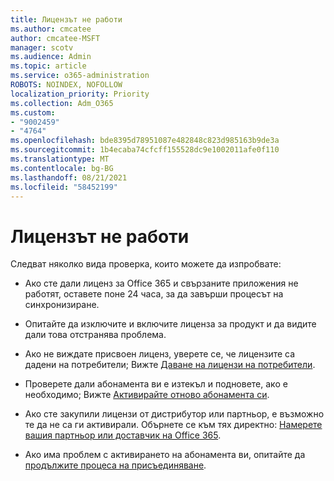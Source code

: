 ```yaml
---
title: Лицензът не работи
ms.author: cmcatee
author: cmcatee-MSFT
manager: scotv
ms.audience: Admin
ms.topic: article
ms.service: o365-administration
ROBOTS: NOINDEX, NOFOLLOW
localization_priority: Priority
ms.collection: Adm_O365
ms.custom:
- "9002459"
- "4764"
ms.openlocfilehash: bde8395d78951087e482848c823d985163b9de3a
ms.sourcegitcommit: 1b4ecaba74cfcff155528dc9e1002011afe0f110
ms.translationtype: MT
ms.contentlocale: bg-BG
ms.lasthandoff: 08/21/2021
ms.locfileid: "58452199"
---
```

# <a name="license-not-working"></a>Лицензът не работи

Следват няколко вида проверка, които можете да изпробвате:

- Ако сте дали лиценз за Office 365 и свързаните приложения не работят, оставете поне 24 часа, за да завърши процесът на синхронизиране. 

- Опитайте да изключите и включите лиценза за продукт и да видите дали това отстранява проблема. 

- Ако не виждате присвоен лиценз, уверете се, че лицензите са дадени на потребители; Вижте [Даване на лицензи на потребители](https://docs.microsoft.com/microsoft-365/admin/manage/assign-licenses-to-users?view=o365-worldwide).

- Проверете дали абонамента ви е изтекъл и подновете, ако е необходимо; Вижте [Активирайте отново абонамента си](https://docs.microsoft.com/alchemyinsights/reactivate-your-subscription). 

- Ако сте закупили лицензи от дистрибутор или партньор, е възможно те да не са ги активирали. Обърнете се към тях директно: [Намерете вашия партньор или доставчик на Office 365](https://docs.microsoft.com//microsoft-365/admin/manage/find-your-partner-or-reseller).

- Ако има проблем с активирането на абонамента ви, опитайте да [продължите процеса на присъединяване](https://go.microsoft.com/fwlink/?linkid=2126800).
